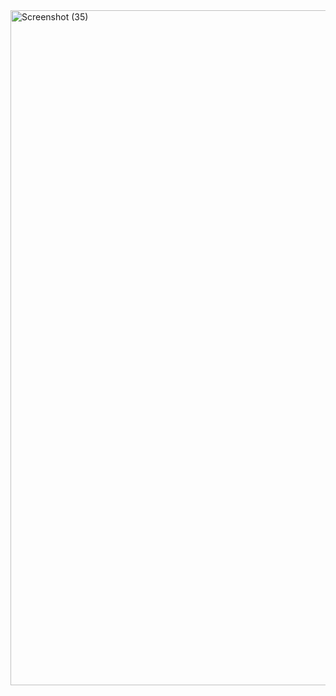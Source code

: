 
<img width="1920" height="1080" alt="Screenshot (35)" src="https://github.com/user-attachments/assets/b354b2c3-a3b1-40bf-ab0b-6404ead4f919" />
